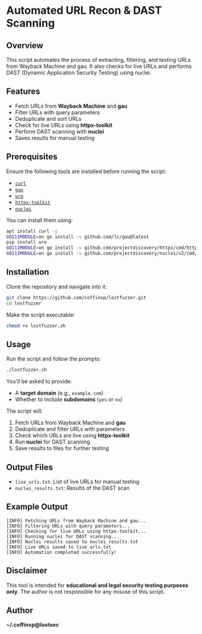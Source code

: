 # Automated URL Recon & DAST Scanning

## Overview
This script automates the process of extracting, filtering, and testing URLs from Wayback Machine and gau. It also checks for live URLs and performs DAST (Dynamic Application Security Testing) using nuclei.

## Features
- Fetch URLs from **Wayback Machine** and **gau**
- Filter URLs with query parameters
- Deduplicate and sort URLs
- Check for live URLs using **httpx-toolkit**
- Perform DAST scanning with **nuclei**
- Saves results for manual testing

## Prerequisites
Ensure the following tools are installed before running the script:

- [`curl`](https://curl.se/)
- [`gau`](https://github.com/lc/gau)
- [`uro`](https://github.com/s0md3v/uro)
- [`httpx-toolkit`](https://github.com/projectdiscovery/httpx)
- [`nuclei`](https://github.com/projectdiscovery/nuclei)

You can install them using:
```bash
apt install curl -y
GO111MODULE=on go install -v github.com/lc/gau@latest
pip install uro
GO111MODULE=on go install -v github.com/projectdiscovery/httpx/cmd/httpx@latest
GO111MODULE=on go install -v github.com/projectdiscovery/nuclei/v2/cmd/nuclei@latest
```

## Installation
Clone the repository and navigate into it:
```bash
git clone https://github.com/coffinxp/lostfuzzer.git
cd lostfuzzer
```
Make the script executable:
```bash
chmod +x lostfuzzer.sh
```

## Usage
Run the script and follow the prompts:
```bash
./lostfuzzer.sh
```
You'll be asked to provide:
- A **target domain** (e.g., `example.com`)
- Whether to include **subdomains** (`yes` or `no`)

The script will:
1. Fetch URLs from Wayback Machine and **gau**
2. Deduplicate and filter URLs with parameters
3. Check which URLs are live using **httpx-toolkit**
4. Run **nuclei** for DAST scanning
5. Save results to files for further testing

## Output Files
- `live_urls.txt`: List of live URLs for manual testing
- `nuclei_results.txt`: Results of the DAST scan

## Example Output
```
[INFO] Fetching URLs from Wayback Machine and gau...
[INFO] Filtering URLs with query parameters...
[INFO] Checking for live URLs using httpx-toolkit...
[INFO] Running nuclei for DAST scanning...
[INFO] Nuclei results saved to nuclei_results.txt
[INFO] Live URLs saved to live_urls.txt
[INFO] Automation completed successfully!
```

## Disclaimer
This tool is intended for **educational and legal security testing purposes only**. The author is not responsible for any misuse of this script.

## Author
**~/.coffinxp@lostsec**

